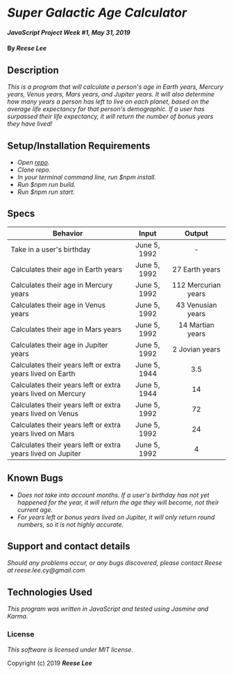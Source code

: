 # _Super Galactic Age Calculator_

#### _JavaScript Project Week #1, May 31, 2019_

#### By _Reese Lee_

## Description
_This is a program that will calculate a person's age in Earth years, Mercury years, Venus years, Mars years, and Jupiter years. It will also determine how many years a person has left to live on each planet, based on the average life expectancy for that person's demographic. If a user has surpassed their life expectancy, it will return the number of bonus years they have lived!_

## Setup/Installation Requirements

* _Open [repo](https://github.com/reese-lee/galactic-age-calculator.git)._
* _Clone repo._
* _In your terminal command line, run $*npm install*._
* _Run $*npm run build*._
* _Run $*npm run start*._

## Specs

| Behavior | Input | Output |
| ------------- |:-------------:| :-----:|
| Take in a user's birthday | June 5, 1992 | - |
| Calculates their age in Earth years | June 5, 1992 | 27 Earth years |
| Calculates their age in Mercury years | June 5, 1992 | 112 Mercurian years |
| Calculates their age in Venus years | June 5, 1992 | 43 Venusian years |
| Calculates their age in Mars years | June 5, 1992 | 14 Martian years |
| Calculates their age in Jupiter years | June 5, 1992 | 2 Jovian years |
| Calculates their years left or extra years lived on Earth | June 5, 1944 | 3.5 |
| Calculates their years left or extra years lived on Mercury | June 5, 1944 | 14 |
| Calculates their years left or extra years lived on Venus | June 5, 1992 | 72 |
| Calculates their years left or extra years lived on Mars | June 5, 1992 | 24 |
| Calculates their years left or extra years lived on Jupiter | June 5, 1992 | 4 |


## Known Bugs

* _Does not take into account months. If a user's birthday has not yet happened for the year, it will return the age they will become, not their current age._
* _For years left or bonus years lived on Jupiter, it will only return round numbers, so it is not highly accurate._


## Support and contact details

_Should any problems occur, or any bugs discovered, please contact Reese at reese.lee.cy@gmail.com_

## Technologies Used

_This program was written in JavaScript and tested using Jasmine and Karma._

### License

*This software is licensed under MIT license.*

Copyright (c) 2019 **_Reese Lee_**
